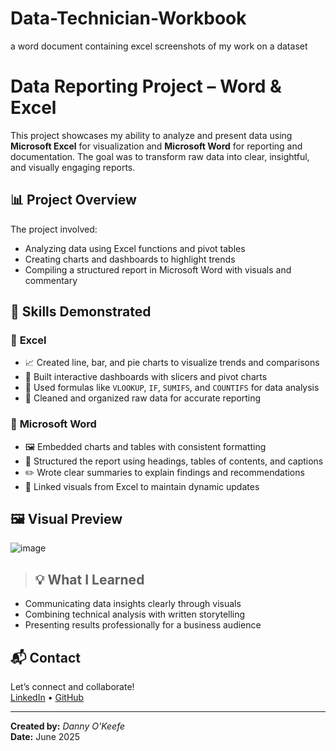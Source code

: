 # Data-Technician-Workbook
a word document containing excel screenshots of my work on a dataset 
# Data Reporting Project – Word & Excel

This project showcases my ability to analyze and present data using **Microsoft Excel** for visualization and **Microsoft Word** for reporting and documentation. The goal was to transform raw data into clear, insightful, and visually engaging reports.

## 📊 Project Overview

The project involved:

- Analyzing data using Excel functions and pivot tables
- Creating charts and dashboards to highlight trends
- Compiling a structured report in Microsoft Word with visuals and commentary

## 🧠 Skills Demonstrated

### 🔢 **Excel**
- 📈 Created line, bar, and pie charts to visualize trends and comparisons
- 🔄 Built interactive dashboards with slicers and pivot charts
- 🧮 Used formulas like `VLOOKUP`, `IF`, `SUMIFS`, and `COUNTIFS` for data analysis
- 🧹 Cleaned and organized raw data for accurate reporting

### 📄 **Microsoft Word**
- 🖼 Embedded charts and tables with consistent formatting
- 🧾 Structured the report using headings, tables of contents, and captions
- ✏️ Wrote clear summaries to explain findings and recommendations
- 📎 Linked visuals from Excel to maintain dynamic updates

## 🖼 Visual Preview

![image](https://github.com/user-attachments/assets/edbba30c-b2ab-479d-aa3d-8334c8e23a0d)

> ## 💡 What I Learned

- Communicating data insights clearly through visuals
- Combining technical analysis with written storytelling
- Presenting results professionally for a business audience

## 📬 Contact

Let’s connect and collaborate!  
[LinkedIn](https://www.linkedin.com/in/dannyokeefedataanalyst) • [GitHub](https://github.com/dannyjokeefe)

---
**Created by:** *Danny O'Keefe*  
**Date:** June 2025
